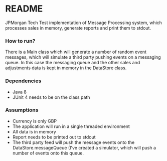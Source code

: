 # README #

JPMorgan Tech Test implementation of Message Processing system, which processes sales in memory, generate reports and print them to stdout.

### How to run? ###

There is a Main class which will generate a number of random event messages, which will simulate a third party pushing events on a messaging queue. In this case the messaging queue and the other sales and adjustments data is kept in memory in the DataStore class.

### Dependencies ###

- Java 8
- JUnit 4 needs to be on the class path

### Assumptions ###

- Currency is only GBP
- The application will run in a single threaded environment
- All data is in memory
- Report needs to be printed out to stdout
- The third party feed will push the message events onto the DataStore.messageQueue (I've created a simulator, which will push a number of events onto this queue.